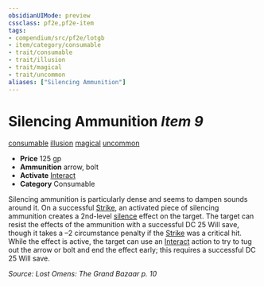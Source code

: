 ```yaml
---
obsidianUIMode: preview
cssclass: pf2e,pf2e-item
tags:
- compendium/src/pf2e/lotgb
- item/category/consumable
- trait/consumable
- trait/illusion
- trait/magical
- trait/uncommon
aliases: ["Silencing Ammunition"]
---
```

# Silencing Ammunition *Item 9*  
[consumable](../../../rules/traits/consumable.md)  [illusion](../../../rules/traits/illusion.md)  [magical](../../../rules/traits/magical.md)  [uncommon](../../../rules/traits/uncommon.md)  

- **Price** 125 gp
- **Ammunition** arrow, bolt
- **Activate** [Interact](../../../rules/actions/interact.md)
- **Category** Consumable

Silencing ammunition is particularly dense and seems to dampen sounds around it. On a successful [Strike](../../../rules/actions/strike.md), an activated piece of silencing ammunition creates a 2nd-level [silence](../../spells/silence.md) effect on the target. The target can resist the effects of the ammunition with a successful DC 25 Will save, though it takes a –2 circumstance penalty if the [Strike](../../../rules/actions/strike.md) was a critical hit. While the effect is active, the target can use an [Interact](../../../rules/actions/interact.md) action to try to tug out the arrow or bolt and end the effect early; this requires a successful DC 25 Will save.

*Source: Lost Omens: The Grand Bazaar p. 10*